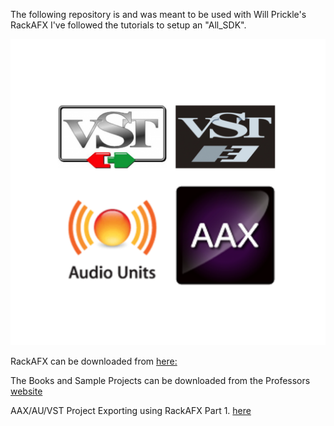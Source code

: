 The following repository is and was meant to be used with Will Prickle's RackAFX 
I've followed the tutorials to setup an "All_SDK".

![Audio Plugins](vst_au_AAX.png "Audio Plugins")

RackAFX can be downloaded from [here:](http://www.willpirkle.com/rackafx/downloads/)

The Books and Sample Projects can be downloaded from the Professors [website](http://www.willpirkle.com )

AAX/AU/VST Project Exporting using RackAFX Part 1. [here](https://www.youtube.com/watch?v=qXkah52VKaE)




